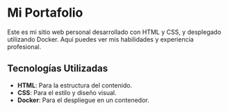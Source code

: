 # Mi Portafolio

Este es mi sitio web personal desarrollado con HTML y CSS, y desplegado utilizando Docker. Aquí puedes ver mis habilidades y experiencia profesional.

## Tecnologías Utilizadas

- **HTML**: Para la estructura del contenido.
- **CSS**: Para el estilo y diseño visual.
- **Docker**: Para el despliegue en un contenedor.
